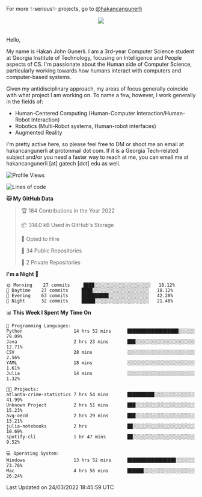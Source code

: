 For more ✨serious✨ projects, go to [@hakancangunerli](https://github.com/hakancangunerli)

<div> 
<center> <img src="https://gist.githubusercontent.com/63616e/80137ecc5d849c99c01262a70f0efce0/raw/c08047c6881a89ff5eff068b4e9a64bc49438c7f/ye.png"/>
 </center>

</div>
<br>
<br>
Hello,

My name is Hakan John Gunerli. I am a 3rd-year Computer Science student at Georgia Institute of Technology, focusing on Intelligence and People aspects of CS. I'm passionate about the Human side of Computer Science, particularly working towards how humans interact with computers and computer-based systems.


Given my antidisciplinary approach, my areas of focus generally coincide with what project I am working on. To name a few, however, I work generally in the fields of:

- Human-Centered Computing (Human-Computer Interaction/Human-Robot Interaction) 
- Robotics (Multi-Robot systems, Human-robot interfaces)
- Augmented Reality



I'm pretty active here, so please feel free to DM or shoot me an email at hakancangunerli at protonmail dot com. If it is a Georgia Tech-related subject and/or you need a faster way to reach at me, you can email me at hakancangunerli [at] gatech [dot] edu as well.

 </div>
 
 </div>


<!--START_SECTION:waka-->
![Profile Views](http://img.shields.io/badge/Profile%20Views-17-blue)

![Lines of code](https://img.shields.io/badge/From%20Hello%20World%20I%27ve%20Written-0%20lines%20of%20code-blue)

**🐱 My GitHub Data** 

> 🏆 184 Contributions in the Year 2022
 > 
> 📦 314.0 kB Used in GitHub's Storage 
 > 
> 💼 Opted to Hire
 > 
> 📜 34 Public Repositories 
 > 
> 🔑 2 Private Repositories  
 > 
**I'm a Night 🦉** 

```text
🌞 Morning    27 commits     ████░░░░░░░░░░░░░░░░░░░░░   18.12% 
🌆 Daytime    27 commits     ████░░░░░░░░░░░░░░░░░░░░░   18.12% 
🌃 Evening    63 commits     ██████████░░░░░░░░░░░░░░░   42.28% 
🌙 Night      32 commits     █████░░░░░░░░░░░░░░░░░░░░   21.48%

```


📊 **This Week I Spent My Time On** 

```text
💬 Programming Languages: 
Python                   14 hrs 52 mins      ███████████████████░░░░░░   79.09% 
Java                     2 hrs 23 mins       ███░░░░░░░░░░░░░░░░░░░░░░   12.71% 
CSV                      28 mins             ░░░░░░░░░░░░░░░░░░░░░░░░░   2.56% 
YAML                     18 mins             ░░░░░░░░░░░░░░░░░░░░░░░░░   1.61% 
Julia                    14 mins             ░░░░░░░░░░░░░░░░░░░░░░░░░   1.32%

🐱‍💻 Projects: 
atlanta-crime-statistics 7 hrs 54 mins       ██████████░░░░░░░░░░░░░░░   41.99% 
Unknown Project          2 hrs 51 mins       ███░░░░░░░░░░░░░░░░░░░░░░   15.23% 
avg-oecd                 2 hrs 29 mins       ███░░░░░░░░░░░░░░░░░░░░░░   13.21% 
julia-notebooks          2 hrs               ██░░░░░░░░░░░░░░░░░░░░░░░   10.69% 
spotify-cli              1 hr 47 mins        ██░░░░░░░░░░░░░░░░░░░░░░░   9.52%

💻 Operating System: 
Windows                  13 hrs 52 mins      ██████████████████░░░░░░░   73.76% 
Mac                      4 hrs 56 mins       ██████░░░░░░░░░░░░░░░░░░░   26.24%

```


 Last Updated on 24/03/2022 18:45:59 UTC
<!--END_SECTION:waka-->


